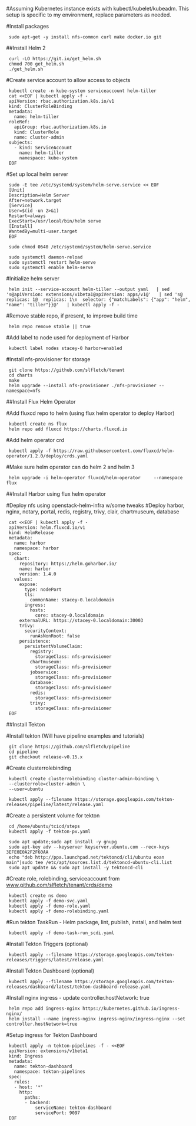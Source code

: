 #Assuming Kubernetes instance exists with kubectl/kubelet/kubeadm. This setup is specific to my environment, replace parameters as needed.

#Install packages 

     sudo apt-get -y install nfs-common curl make docker.io git

##Install Helm 2 

     curl -LO https://git.io/get_helm.sh
     chmod 700 get_helm.sh
     ./get_helm.sh

#Create service account to allow access to objects

     kubectl create -n kube-system serviceaccount helm-tiller
     cat <<EOF | kubectl apply -f -
     apiVersion: rbac.authorization.k8s.io/v1
     kind: ClusterRoleBinding
     metadata:
       name: helm-tiller
     roleRef:
       apiGroup: rbac.authorization.k8s.io
       kind: ClusterRole
       name: cluster-admin
     subjects:
       - kind: ServiceAccount
         name: helm-tiller
         namespace: kube-system
     EOF

#Set up local helm server

     sudo -E tee /etc/systemd/system/helm-serve.service << EOF
     [Unit]
     Description=Helm Server
     After=network.target
     [Service]
     User=$(id -un 2>&1)
     Restart=always
     ExecStart=/usr/local/bin/helm serve
     [Install]
     WantedBy=multi-user.target
     EOF

     sudo chmod 0640 /etc/systemd/system/helm-serve.service

     sudo systemctl daemon-reload
     sudo systemctl restart helm-serve
     sudo systemctl enable helm-serve

#Initialize helm server

     helm init --service-account helm-tiller --output yaml   | sed 's@apiVersion: extensions/v1beta1@apiVersion: apps/v1@'   | sed 's@  replicas: 1@  replicas: 1\n  selector: {"matchLabels": {"app": "helm", "name": "tiller"}}@'   | kubectl apply -f -

#Remove stable repo, if present, to improve build time

     helm repo remove stable || true

#Add label to node used for deployment of Harbor

     kubectl label nodes stacey-0 harbor=enabled

#Install nfs-provisioner for storage

     git clone https://github.com/slfletch/tenant
     cd charts
     make
     helm upgrade --install nfs-provisioner ./nfs-provisioner --namespace=nfs

##Install Flux Helm Operator

#Add fluxcd repo to helm (using flux helm operator to deploy Harbor)
     
     kubectl create ns flux
     helm repo add fluxcd https://charts.fluxcd.io

#Add helm operator crd
     
     kubectl apply -f https://raw.githubusercontent.com/fluxcd/helm-operator/1.2.0/deploy/crds.yaml

#Make sure helm operator can do helm 2 and helm 3

     helm upgrade -i helm-operator fluxcd/helm-operator     --namespace flux

##Install Harbor using flux helm operator

#Deploy nfs using openstack-helm-infra w/some tweaks
#Deploy harbor, nginx, notary, portal, redis, registry, trivy, clair, chartmuseum, database

     cat <<EOF | kubectl apply -f -
     apiVersion: helm.fluxcd.io/v1
     kind: HelmRelease
     metadata:
       name: harbor
       namespace: harbor
     spec:
       chart:
         repository: https://helm.goharbor.io/
         name: harbor
         version: 1.4.0
       values:
         expose:
           type: nodePort
           tls:
             commonName: stacey-0.localdomain
           ingress:
             hosts:
               core: stacey-0.localdomain
         externalURL: https://stacey-0.localdomain:30003
         trivy:
           securityContext:
             runAsNonRoot: false
         persistence:
           persistentVolumeClaim:
             registry:
               storageClass: nfs-provisioner
             chartmuseum:
               storageClass: nfs-provisioner
             jobservice:
               storageClass: nfs-provisioner
             database:
               storageClass: nfs-provisioner
             redis:
               storageClass: nfs-provisioner
             trivy:
               storageClass: nfs-provisioner
     EOF

##Install Tekton

#Install tekton (Will have pipeline examples and tutorials)

     git clone https://github.com/slfletch/pipeline
     cd pipeline
     git checkout release-v0.15.x

#Create clusterrolebinding

     kubectl create clusterrolebinding cluster-admin-binding \
     --clusterrole=cluster-admin \
     --user=ubuntu

     kubectl apply --filename https://storage.googleapis.com/tekton-releases/pipeline/latest/release.yaml

#Create a persistent volume for tekton

     cd /home/ubuntu/tcicd/steps
     kubectl apply -f tekton-pv.yaml

     sudo apt update;sudo apt install -y gnupg
     sudo apt-key adv --keyserver keyserver.ubuntu.com --recv-keys 3EFE0E0A2F2F60AA
     echo "deb http://ppa.launchpad.net/tektoncd/cli/ubuntu eoan main"|sudo tee /etc/apt/sources.list.d/tektoncd-ubuntu-cli.list
     sudo apt update && sudo apt install -y tektoncd-cli

#Create role, rolebinding, serviceaccount from www.github.com/slfletch/tenant/crds/demo

     kubectl create ns demo
     kubectl apply -f demo-svc.yaml
     kubectl apply -f demo-role.yaml
     kubectl apply -f demo-rolebinding.yaml

#Run tekton TaskRun - Helm package, lint, publish, install, and helm test
     
     kubectl apply -f demo-task-run_scdi.yaml

#Install Tekton Triggers (optional)

     kubectl apply --filename https://storage.googleapis.com/tekton-releases/triggers/latest/release.yaml

#Install Tekton Dashboard (optional)
     
     kubectl apply --filename https://storage.googleapis.com/tekton-releases/dashboard/latest/tekton-dashboard-release.yaml

#Install nginx ingress - update controller.hostNetwork: true
   
     helm repo add ingress-nginx https://kubernetes.github.io/ingress-nginx/
     helm install --name ingress-nginx ingress-nginx/ingress-nginx --set controller.hostNetwork=true

#Setup ingress for Tekton Dashboard

     kubectl apply -n tekton-pipelines -f - <<EOF
     apiVersion: extensions/v1beta1
     kind: Ingress
     metadata:
       name: tekton-dashboard
       namespace: tekton-pipelines
     spec:
       rules:
       - host: '*'
         http:
           paths:
           - backend:
               serviceName: tekton-dashboard
               servicePort: 9097
     EOF

